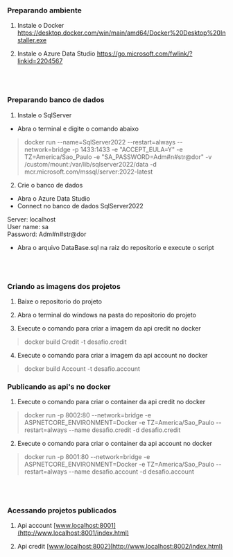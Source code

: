 ### Preparando ambiente

1) Instale o Docker
<https://desktop.docker.com/win/main/amd64/Docker%20Desktop%20Installer.exe>

2) Instale o Azure Data Studio
<https://go.microsoft.com/fwlink/?linkid=2204567>

<br/>
<br/>

### Preparando banco de dados

1) Instale o SqlServer
* Abra o terminal e digite o comando abaixo
> docker run --name=SqlServer2022 --restart=always --network=bridge -p 1433:1433 -e "ACCEPT_EULA=Y" -e TZ=America/Sao_Paulo -e "SA_PASSWORD=Adm#n#str@dor" -v /custom/mount:/var/lib/sqlserver2022/data -d mcr.microsoft.com/mssql/server:2022-latest

2) Crie o banco de dados
* Abra o Azure Data Studio
* Connect no banco de dados SqlServer2022
<p>
Server: localhost <br/>
User name: sa <br/>
Password: Adm#n#str@dor
</p>

* Abra o arquivo DataBase.sql na raiz do repositorio e execute o script

<br/>
<br/>

### Criando as imagens dos projetos

1) Baixe o repositorio do projeto

2) Abra o terminal do windows na pasta do repositorio do projeto

3) Execute o comando para criar a imagem da api credit no docker
> docker build Credit -t desafio.credit

4) Execute o comando para criar a imagem da api account no docker
> docker build Account -t desafio.account

### Publicando as api's no docker

1) Execute o comando para criar o container da api credit no docker
> docker run -p 8002:80 --network=bridge -e ASPNETCORE_ENVIRONMENT=Docker -e TZ=America/Sao_Paulo --restart=always --name desafio.credit -d desafio.credit

2) Execute o comando para criar o container da api account no docker
> docker run -p 8001:80 --network=bridge -e ASPNETCORE_ENVIRONMENT=Docker -e TZ=America/Sao_Paulo --restart=always --name desafio.account -d desafio.account

<br/>
<br/>

### Acessando projetos publicados

1) Api account [www.localhost:8001](http://www.localhost:8001/index.html)

2) Api credit [www.localhost:8002](http://www.localhost:8002/index.html)
